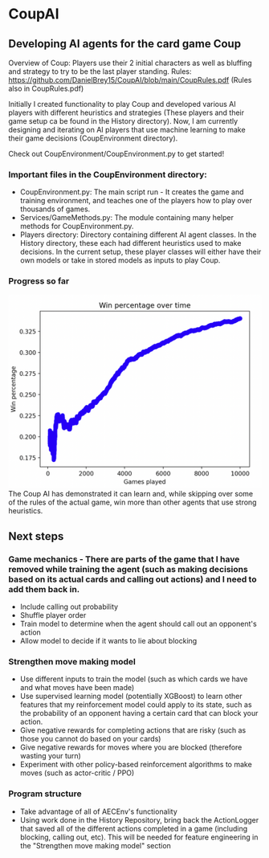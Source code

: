 # CoupAI
## Developing AI agents for the card game Coup

Overview of Coup: Players use their 2 initial characters as well as bluffing and strategy to try to be the last player standing.
Rules: https://github.com/DanielBrey15/CoupAI/blob/main/CoupRules.pdf (Rules also in CoupRules.pdf)

Initially I created functionality to play Coup and developed various AI players with different heuristics and strategies (These players and their game setup ca be found in the History directory). Now, I am currently designing and iterating on AI players that use machine learning to make their game decisions (CoupEnvironment directory).

Check out CoupEnvironment/CoupEnvironment.py to get started!

### Important files in the CoupEnvironment directory:
* CoupEnvironment.py: The main script run - It creates the game and training environment, and teaches one of the players how to play over thousands of games.
* Services/GameMethods.py: The module containing many helper methods for CoupEnvironment.py.
* Players directory: Directory containing different AI agent classes. In the History directory, these each had different heuristics used to make decisions. In the current setup, these player classes will either have their own models or take in stored models as inputs to play Coup.

### Progress so far
![Chart showing Coup AI's win percentage over 5000 games (4 player game)](Images/CoupAIWinPercentageVisual.png)
The Coup AI has demonstrated it can learn and, while skipping over some of the rules of the actual game, win more than other agents that use strong heuristics.

## Next steps

### Game mechanics - There are parts of the game that I have removed while training the agent (such as making decisions based on its actual cards and calling out actions) and I need to add them back in.

* Include calling out probability
* Shuffle player order
* Train model to determine when the agent should call out an opponent's action
* Allow model to decide if it wants to lie about blocking

### Strengthen move making model

* Use different inputs to train the model (such as which cards we have and what moves have been made)
* Use supervised learning model (potentially XGBoost) to learn other features that my reinforcement model could apply to its state, such as the probability of an opponent having a certain card that can block your action.
* Give negative rewards for completing actions that are risky (such as those you cannot do based on your cards)
* Give negative rewards for moves where you are blocked (therefore wasting your turn)
* Experiment with other policy-based reinforcement algorithms to make moves (such as actor-critic / PPO)

### Program structure

* Take advantage of all of AECEnv's functionality
* Using work done in the History Repository, bring back the ActionLogger that saved all of the different actions completed in a game (including blocking, calling out, etc). This will be needed for feature engineering in the "Strengthen move making model" section
